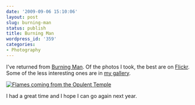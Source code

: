 ```yaml
---
date: '2009-09-06 15:10:06'
layout: post
slug: burning-man
status: publish
title: Burning Man
wordpress_id: '359'
categories:
- Photography
---
```


I've returned from [Burning Man](http://en.wikipedia.org/wiki/Burning_Man). Of the photos I took, the best are on [Flickr](http://www.flickr.com/photos/ggreer/sets/72157622149905297/). Some of the less interesting ones are in [my gallery](http://geoff.greer.fm/gallery/v/burn/). 

[![Flames coming from the Opulent Temple](http://geoff.greer.fm/rambling/wp-content/uploads/2009/09/DSC_4302-500x332.jpg)](http://geoff.greer.fm/rambling/wp-content/uploads/2009/09/DSC_4302.JPG)

I had a great time and I hope I can go again next year.
